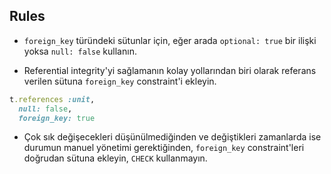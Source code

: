 ## Rules

- `foreign_key` türündeki sütunlar için, eğer arada `optional: true` bir ilişki yoksa `null: false` kullanın.

- Referential integrity'yi sağlamanın kolay yollarından biri olarak referans verilen sütuna `foreign_key` constraint'i ekleyin.

```ruby
t.references :unit,
  null: false,
  foreign_key: true
```

- Çok sık değişecekleri düşünülmediğinden ve değiştikleri zamanlarda ise durumun manuel yönetimi gerektiğinden, `foreign_key` constraint'leri doğrudan sütuna ekleyin, `CHECK` kullanmayın.
